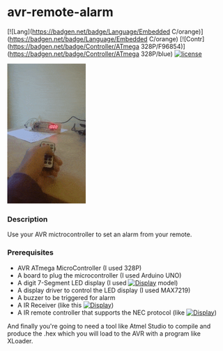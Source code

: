 # avr-remote-alarm

[![Lang](https://badgen.net/badge/Language/Embedded C/orange)](https://badgen.net/badge/Language/Embedded C/orange) [![Contr](https://badgen.net/badge/Controller/ATmega 328P/F96854)](https://badgen.net/badge/Controller/ATmega 328P/blue) [![license](https://badgen.net/badge/licence/MIT/blue)](./LICENSE)

<img src="https://raw.githubusercontent.com/tasoskakour/avr-remote-alarm/master/demo.gif">

### Description
Use your AVR mictrocontroller to set an alarm from your remote.

### Prerequisites

- AVR ATmega MicroController (I used 328P)
- A board to plug the microcontroller (I used Arduino UNO)
- A digit 7-Segment LED display (I used [![Display](http://thomas.bibby.ie/wp-content/uploads/2015/10/KYX-5461AS.jpg)](this) model)
- A display driver to control the LED display (I used MAX7219)
- A buzzer to be triggered for alarm
- A IR Receiver (like this  [![Display](https://www.modmypi.com/raspberry-pi/communication-1068/ir-infrared-1074/ir-infrared-receiver-tsop38238)](this))
- A IR remote controller that supports the NEC protocol (like [![Display](https://encrypted-tbn0.gstatic.com/images?q=tbn:ANd9GcTkDIgX6B70ryKA7WtmAHMzpprQgqfT-gmI3B6vkDbIh9fFAExP)](this))

And finally you're going to need a tool like Atmel Studio to compile and produce the .hex which you will load to the AVR with a program like XLoader.
